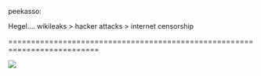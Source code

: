 <!--
id: 2161342296
link: http://tumblr.atmos.org/post/2161342296/peekasso-hegel-wikileaks-hacker-attacks
slug: peekasso-hegel-wikileaks-hacker-attacks
date: Thu Dec 09 2010 19:15:48 GMT-0800 (PST)
publish: 2010-12-09
tags: 
title: peekasso:

Hegel….
wikileaks &gt; hacker attacks &gt; internet censorship

-->


peekasso:

Hegel….
wikileaks &gt; hacker attacks &gt; internet censorship

==========================================================================

![](http://www.tumblr.com/photo/1280/atmos/2161342296/1/tumblr_ld67f470Sg1qz732n)

